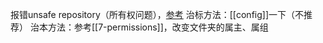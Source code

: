 报错unsafe repository（所有权问题），[参考](https://blog.csdn.net/guoyihaoguoyihao/article/details/124868059)
治标方法：[[config]]一下（不推荐）
治本方法：参考[[7-permissions]]，改变文件夹的属主、属组